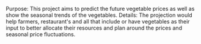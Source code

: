 Purpose: This project aims to predict the future vegetable prices as well as show the seasonal trends of the vegetables.
Details: The projection would help farmers, restaurant's and all that include or have vegetables as their input to better allocate their resources and plan around the prices and seasonal price fluctuations.
